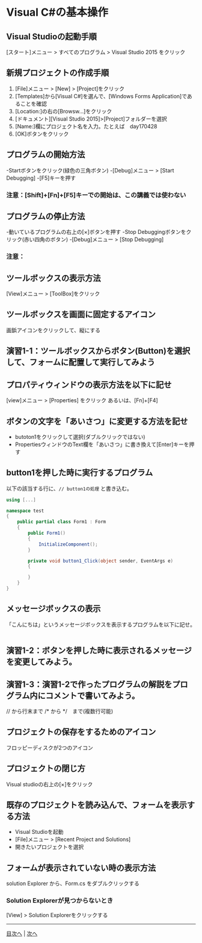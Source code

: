 # Visual C#の基本操作
## Visual Studioの起動手順
[スタート]メニュー > すべてのプログラム > Visual Studio 2015 をクリック


## 新規プロジェクトの作成手順
1.	 [File]メニュー > [New] > [Project]をクリック
2.	 [Templates]から[Visual C#]を選んで、[Windows Forms Application]であることを確認
3.	 [Location:]の右の[Browsw...]をクリック
4.	 [ドキュメント][Visual Studio 2015]>[Project]フォルダーを選択
5.	 [Name:]欄にプロジェクト名を入力。たとえば　day170428
6.	 [OK]ボタンをクリック

## プログラムの開始方法
-Startボタンをクリック(緑色の三角ボタン)
-[Debug]メニュー > [Start　Debugging]
-[F5]キーを押す

### 注意：[Shift]+[Fn]+[F5]キーでの開始は、この講義では使わない

## プログラムの停止方法
-動いているプログラムの右上の[×]ボタンを押す
-Stop Debuggingボタンをクリック(赤い四角のボタン)
-[Debug]メニュー > [Stop Debugging]

### 注意：

## ツールボックスの表示方法
[View]メニュー > [ToolBox]をクリック


## ツールボックスを画面に固定するアイコン
画鋲アイコンをクリックして、縦にする


## 演習1-1：ツールボックスからボタン(Button)を選択して、フォームに配置して実行してみよう



## プロパティウィンドウの表示方法を以下に記せ
[view]メニュー > [Properties] をクリック
あるいは、[Fn]+[F4]
## ボタンの文字を「あいさつ」に変更する方法を記せ
- butoton1をクリックして選択(ダブルクリックではない)
- PropertiesウィンドウのText欄を「あいさつ」に書き換えて[Enter]キーを押す

## button1を押した時に実行するプログラム
以下の該当する行に、`// button1の処理` と書き込む。

```cs
using [...]

namespace test
{
    public partial class Form1 : Form
    {
        public Form1()
        {
            InitializeComponent();
        }

        private void button1_Click(object sender, EventArgs e)
        {

        }
    }
}
```

## メッセージボックスの表示
「こんにちは」というメッセージボックスを表示するプログラムを以下に記せ。

```cs

```

## 演習1-2：ボタンを押した時に表示されるメッセージを変更してみよう。



## 演習1-3：演習1-2で作ったプログラムの解説をプログラム内にコメントで書いてみよう。
// から行末まで
/* から */　まで(複数行可能)

## プロジェクトの保存をするためのアイコン
フロッピーディスクが2つのアイコン


## プロジェクトの閉じ方
Visual studioの右上の[×]をクリック


## 既存のプロジェクトを読み込んで、フォームを表示する方法
- Visual Studioを起動
- [File]メニュー > [Recent Project and Solutions]
- 開きたいプロジェクトを選択

## フォームが表示されていない時の表示方法
solution Explorer から、Form.cs をダブルクリックする

### Solution Explorerが見つからないとき
[View] > Solution Explorerをクリックする

---

[目次へ](README.md#%E7%9B%AE%E6%AC%A1) | [次へ](README.md#%E3%83%97%E3%83%AD%E3%82%B0%E3%83%A9%E3%83%9F%E3%83%B3%E3%82%B0%E3%81%AE%E8%82%9D)
